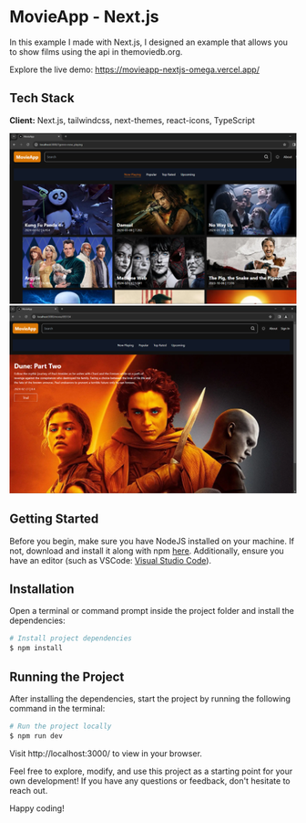 # MovieApp - Next.js

In this example I made with Next.js, I designed an example that allows you to show films using the api in themoviedb.org.

Explore the live demo: https://movieapp-nextjs-omega.vercel.app/

## Tech Stack

**Client:** Next.js, tailwindcss, next-themes, react-icons, TypeScript

![alt text](public/screenshots/ss1.png?raw=true)
![alt text](public/screenshots/ss2.png?raw=true)

## Getting Started

Before you begin, make sure you have NodeJS installed on your machine. If not, download and install it along with npm [here](https://nodejs.org/en/). Additionally, ensure you have an editor (such as VSCode: [Visual Studio Code](https://code.visualstudio.com/)).

## Installation

Open a terminal or command prompt inside the project folder and install the dependencies:

```Bash
# Install project dependencies
$ npm install
```

## Running the Project

After installing the dependencies, start the project by running the following command in the terminal:

```Bash
# Run the project locally
$ npm run dev
```

Visit http://localhost:3000/ to view in your browser.

Feel free to explore, modify, and use this project as a starting point for your own development! If you have any questions or feedback, don't hesitate to reach out.

Happy coding!
